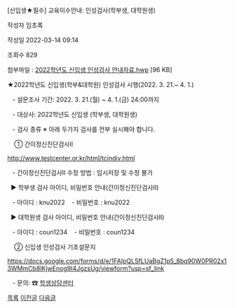
[신입생★필수] 교육이수안내: 인성검사(학부생, 대학원생)





작성자
임초록


작성일
2022-03-14 09:14


조회수
829


첨부파일 : [2022학년도 신입생 인성검사 안내자료.hwp](https://computer.knu.ac.kr/pack/bbs/down.php?f_name=Q0dUVllEWFdfVHlPdBcYbktTVQ==&o_name=2022학년도신입생인성검사안내자료.hwp&tbl=Site_BBS_25) [96 KB]


﻿﻿﻿﻿﻿★2022학년도 신입생(학부&대학원) 인성검사 시행(2022. 3. 21.~ 4. 1.)

   - 설문조사 기간: 2022. 3. 21.(월) ~ 4. 1.(금) 24:00까지

   - 대상사: 2022학년도 신입생 (학부생, 대학원생)

   - 검사 종류 ※ 아래 두가지 검사를 전부 실시해야 합니다.

    ① 간이정신진단검사Ⅱ 

<http://www.testcenter.or.kr/html/tcindiv.html> 

   - 간이정신진단검사Ⅱ 수정 방법 : 임시저장 및 수정 불가

  ▶ 학부생 검사 아이디, 비밀번호 안내(간이정신진단검사Ⅱ)

   - 아이디 : knu2022    - 비밀번호 : knu2022

  ▶ 대학원생 검사 아이디, 비밀번호 안내(간이정신진단검사Ⅱ)

   - 아이디 : coun1234    - 비밀번호 : coun1234

    ② 신입생 인성검사 기초설문지

<https://docs.google.com/forms/d/e/1FAIpQLSfLUaBgZ1p5_8bq90W0PR02x13WMmCb8IKjwEnog9I4JgzsUg/viewform?usp=sf_link> 

  
   - 문의: ☎ [학생상담센터](http://counsel.knu.ac.kr/main/index.html) 

  






[목록](https://computer.knu.ac.kr/06_sub/02_sub.html?key=&keyfield=&category=&page=1&bbs_code=Site_BBS_25)
[이전글](https://computer.knu.ac.kr/06_sub/02_sub.html?bbs_cmd=view&page=1&key=&keyfield=&category=&no=3720&bbs_code=Site_BBS_25)
[다음글](https://computer.knu.ac.kr/06_sub/02_sub.html?bbs_cmd=view&page=1&key=&keyfield=&category=&no=3722&bbs_code=Site_BBS_25)

















 